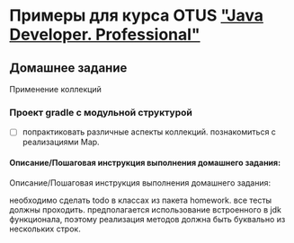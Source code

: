 # Примеры для курса OTUS ["Java Developer. Professional"](https://otus.ru/lessons/java-professional/?utm_source=github&utm_medium=free&utm_campaign=otus)

## Домашнее задание
Применение коллекций

### Проект gradle с модульной структурой
-[ ] попрактиковать различные аспекты коллекций.
 познакомиться с реализациями Map.

#### Описание/Пошаговая инструкция выполнения домашнего задания:

Описание/Пошаговая инструкция выполнения домашнего задания:

необходимо сделать todo в классах из пакета homework.
все тесты должны проходить.
предполагается использование встроенного в jdk функционала, поэтому реализация методов должна быть буквально из нескольких строк.

